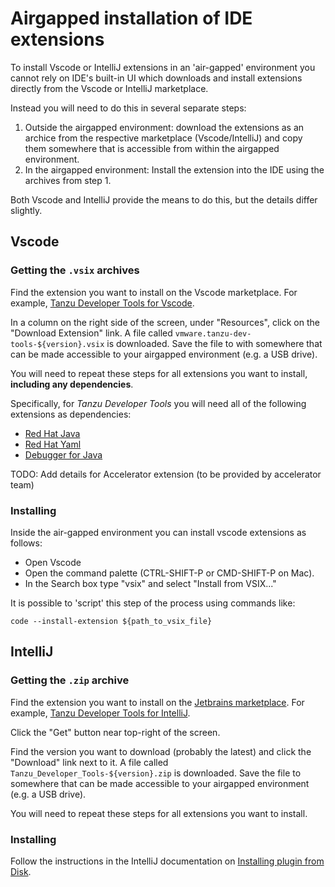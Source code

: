# Airgapped installation of IDE extensions

To install Vscode or IntelliJ extensions in an 'air-gapped' environment you cannot rely on 
IDE's built-in UI which downloads and install extensions directly from the Vscode or IntelliJ 
marketplace.

Instead you will need to do this in several separate steps:

1. Outside the airgapped environment: 
  download the extensions as an archice from the respective marketplace (Vscode/IntelliJ)
  and copy them somewhere that is accessible from within the airgapped environment.
2. In the airgapped environment: Install the extension into the IDE using the archives from step 1.

Both Vscode and IntelliJ provide the means to do this, but the details differ slightly.

## Vscode

### Getting the `.vsix` archives

Find the extension you want to install on the Vscode marketplace. For example, 
[Tanzu Developer Tools for Vscode](https://marketplace.visualstudio.com/items?itemName=vmware.tanzu-dev-tools).

In a column on the right side of the screen, under "Resources", click on the
"Download Extension" link. A file called `vmware.tanzu-dev-tools-${version}.vsix` is downloaded. 
Save the file to with somewhere that can be made accessible to your airgapped environment (e.g. a USB drive).

You will need to repeat these steps for all extensions you want to install, **including any dependencies**.

Specifically, for *Tanzu Developer Tools* you will need all of the following extensions as dependencies:

- [Red Hat Java](https://marketplace.visualstudio.com/items?itemName=redhat.java)
- [Red Hat Yaml](https://marketplace.visualstudio.com/items?itemName=redhat.vscode-yaml)
- [Debugger for Java](https://marketplace.visualstudio.com/items?itemName=vscjava.vscode-java-debug)

TODO: Add details for Accelerator extension (to be provided by accelerator team)

### Installing 

Inside the air-gapped environment you can install vscode extensions as follows:

- Open Vscode
- Open the command palette (CTRL-SHIFT-P or CMD-SHIFT-P on Mac).
- In the Search box type "vsix" and select "Install from VSIX..."

It is possible to 'script' this step of the process using commands like:

```
code --install-extension ${path_to_vsix_file}
```

## IntelliJ

### Getting the `.zip` archive

Find the extension you want to install on the [Jetbrains marketplace](https://plugins.jetbrains.com/). For example, 
[Tanzu Developer Tools for IntelliJ](https://plugins.jetbrains.com/plugin/21823-tanzu-developer-tools).

Click the "Get" button near top-right of the screen.

Find the version you want to download (probably the latest) and click the "Download" link next to it. A file called `Tanzu_Developer_Tools-${version}.zip` is downloaded. Save the file to somewhere that can be made accessible to your
airgapped environment (e.g. a USB drive).

You will need to repeat these steps for all extensions you want to install.

### Installing

Follow the instructions in the IntelliJ documentation on [Installing plugin from Disk](https://www.jetbrains.com/help/idea/managing-plugins.html#install_plugin_from_disk).